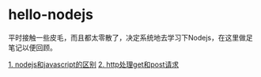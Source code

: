 # hello-nodejs
平时接触一些皮毛，而且都太零散了，决定系统地去学习下Nodejs，在这里做足笔记以便回顾。

[1. nodejs和javascript的区别](nodejs和javascript的区别.md)
[2. http处理get和post请求](http处理get和post请求.md)